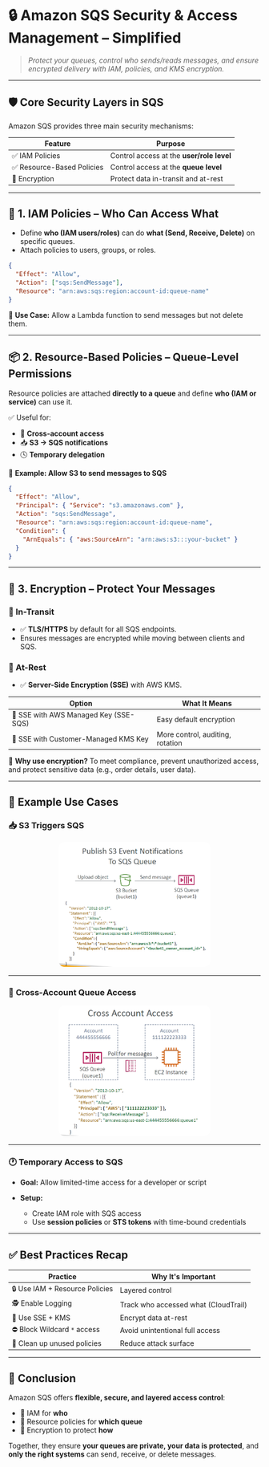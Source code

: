 # 🔒 **Amazon SQS Security & Access Management – Simplified**

> _Protect your queues, control who sends/reads messages, and ensure encrypted delivery with IAM, policies, and KMS encryption._

---

## 🛡️ **Core Security Layers in SQS**

Amazon SQS provides three main security mechanisms:

| Feature                    | Purpose                                   |
| -------------------------- | ----------------------------------------- |
| ✅ IAM Policies            | Control access at the **user/role level** |
| ✅ Resource-Based Policies | Control access at the **queue level**     |
| 🔐 Encryption              | Protect data in-transit and at-rest       |

---

## 🔑 **1. IAM Policies – Who Can Access What**

- Define **who (IAM users/roles)** can do **what (Send, Receive, Delete)** on specific queues.
- Attach policies to users, groups, or roles.

```json
{
  "Effect": "Allow",
  "Action": ["sqs:SendMessage"],
  "Resource": "arn:aws:sqs:region:account-id:queue-name"
}
```

🧠 **Use Case:**
Allow a Lambda function to send messages but not delete them.

---

## 📦 **2. Resource-Based Policies – Queue-Level Permissions**

Resource policies are attached **directly to a queue** and define **who (IAM or service)** can use it.

✅ Useful for:

- 🔁 **Cross-account access**
- 📥 **S3 → SQS notifications**
- 🕓 **Temporary delegation**

📌 **Example: Allow S3 to send messages to SQS**

```json
{
  "Effect": "Allow",
  "Principal": { "Service": "s3.amazonaws.com" },
  "Action": "sqs:SendMessage",
  "Resource": "arn:aws:sqs:region:account-id:queue-name",
  "Condition": {
    "ArnEquals": { "aws:SourceArn": "arn:aws:s3:::your-bucket" }
  }
}
```

---

## 🔐 **3. Encryption – Protect Your Messages**

### 🛜 In-Transit

- ✅ **TLS/HTTPS** by default for all SQS endpoints.
- Ensures messages are encrypted while moving between clients and SQS.

### 🧊 At-Rest

- ✅ **Server-Side Encryption (SSE)** with AWS KMS.

| Option                                | What It Means                    |
| ------------------------------------- | -------------------------------- |
| 🔐 SSE with AWS Managed Key (SSE-SQS) | Easy default encryption          |
| 🔐 SSE with Customer-Managed KMS Key  | More control, auditing, rotation |

🧠 **Why use encryption?**
To meet compliance, prevent unauthorized access, and protect sensitive data (e.g., order details, user data).

---

## 🎯 **Example Use Cases**

### 📥 **S3 Triggers SQS**

<div align="center">
  <img src="images/sqs-s3-trigger-example.png" alt="SQS S3 Trigger Example" style="border-radius: 10px; width: 60%;">
</div>

---

### 🔄 **Cross-Account Queue Access**

<div align="center">
  <img src="images/cross-account-queue-access-example.png" alt="cross-account-queue-access-example" style="border-radius: 10px; width: 60%;">
</div>

---

### 🕐 **Temporary Access to SQS**

- **Goal:** Allow limited-time access for a developer or script
- **Setup:**

  - Create IAM role with SQS access
  - Use **session policies** or **STS tokens** with time-bound credentials

---

## ✅ Best Practices Recap

| Practice                       | Why It's Important                   |
| ------------------------------ | ------------------------------------ |
| 🔒 Use IAM + Resource Policies | Layered control                      |
| 🕵️ Enable Logging              | Track who accessed what (CloudTrail) |
| 🔐 Use SSE + KMS               | Encrypt data at-rest                 |
| ⛔ Block Wildcard `*` access   | Avoid unintentional full access      |
| 🧼 Clean up unused policies    | Reduce attack surface                |

---

## 🏁 **Conclusion**

Amazon SQS offers **flexible, secure, and layered access control**:

- 🎯 IAM for **who**
- 🎯 Resource policies for **which queue**
- 🎯 Encryption to protect **how**

Together, they ensure **your queues are private, your data is protected**, and **only the right systems** can send, receive, or delete messages.
